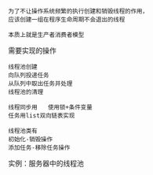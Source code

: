 ```
为了不让操作系统频繁的执行创建和销毁线程的作用，
应该创建一组在程序生命周期不会退出的线程

本质上就是生产者消费者模型

```

需要实现的操作

```
线程池创建
向队列投递任务
从队列中取出任务并处理
线程池的清理
```

```
线程同步用   使用锁+条件变量
任务用list双向链表实现
```

```
线程池类有
初始化-销毁操作
添加任务-移除任务操作
```

实例：服务器中的线程池

